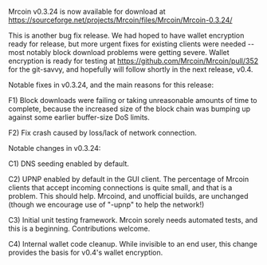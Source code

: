 Mrcoin v0.3.24 is now available for download at
https://sourceforge.net/projects/Mrcoin/files/Mrcoin/Mrcoin-0.3.24/

This is another bug fix release.  We had hoped to have wallet encryption ready for release, but more urgent fixes for existing clients were needed -- most notably block download problems were getting severe.  Wallet encryption is ready for testing at https://github.com/Mrcoin/Mrcoin/pull/352 for the git-savvy, and hopefully will follow shortly in the next release, v0.4.

Notable fixes in v0.3.24, and the main reasons for this release:

F1) Block downloads were failing or taking unreasonable amounts of time to complete, because the increased size of the block chain was bumping up against some earlier buffer-size DoS limits.

F2) Fix crash caused by loss/lack of network connection.

Notable changes in v0.3.24:

C1) DNS seeding enabled by default.

C2) UPNP enabled by default in the GUI client.  The percentage of Mrcoin clients that accept incoming connections is quite small, and that is a problem.  This should help.  Mrcoind, and unofficial builds, are unchanged (though we encourage use of "-upnp" to help the network!)

C3) Initial unit testing framework.  Mrcoin sorely needs automated tests, and this is a beginning.  Contributions welcome.

C4) Internal wallet code cleanup.  While invisible to an end user, this change provides the basis for v0.4's wallet encryption.

